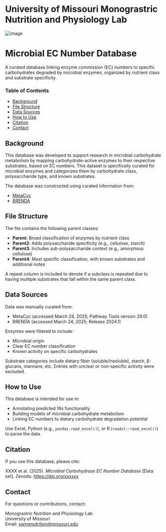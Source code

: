 # University of Missouri Monograstric Nutrition and Physiology Lab
![image](https://github.com/user-attachments/assets/361904a3-301f-480c-adbc-5765d04ea35d)

# Microbial EC Number Database

A curated database linking enzyme commission (EC) numbers to specific carbohydrates degraded by microbial enzymes, organized by nutrient class and substrate specificity.
### Table of Contents
- [Background](#background)
- [File Structure](#file-structure)
- [Data Sources](#data-sources)
- [How to Use](#how-to-use)
- [Citation](#citation)
- [Contact](#contact)
## Background

This database was developed to support research in microbial carbohydrate metabolism by mapping carbohydrate-active enzymes to their respective substrates, based on EC numbers. This dataset is specifically curated for microbial enzymes and categorizes them by carbohydrate class, polysaccharide type, and known substrates.

The database was constructed using curated information from:
- [MetaCyc](https://metacyc.org/)
- [BRENDA](https://www.brenda-enzymes.org/)
## File Structure

The file contains the following parent classes:

- **Parent**: Broad classification of enzymes by nutrient class
- **Parent2**: Adds polysaccharide specificity (e.g., cellulose, starch)
- **Parent3**: Includes sub-polysaccharide context (e.g., amorphous cellulose)
- **Parent4**: Most specific classification, with known substrates and additional notes

A repeat column is included to denote if a subclass is repeated due to having multiple substrates that fall within the same parent class.
  
## Data Sources 

Data was manually curated from:
- MetaCyc (accessed March 24, 2025; Pathway Tools version 29.0)
- BRENDA (accessed March 24, 2025; Release 2024.1)

Enzymes were filtered to include:
- Microbial origin
- Clear EC number classification
- Known activity on specific carbohydrates

Substrate categories include dietary fiber (soluble/insoluble), starch, β-glucans, mannans, etc. Entries with unclear or non-specific activity were excluded.

## How to Use

This database is intended for use in:
- Annotating predicted 16s functionality 
- Building models of microbial carbohydrate metabolism
- Linking EC numbers to dietary carbohydrate degradation potential

Use Excel, Python (e.g., `pandas.read_excel()`), or R (`readxl::read_excel()`) to parse the data.

## Citation

If you use this database, please cite:

XXXX et al. (2025). *Microbial Carbohydrase EC Number Database* [Data set]. Zenodo. https://doi.org/xxxxxx
## Contact

For questions or contributions, contact:

Monograstric Nutrition and Physiology Lab  
University of Missouri  
Email: swinenutrition@missouri.edu


